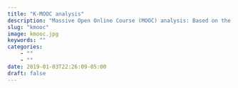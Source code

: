 ```yaml
---
title: "K-MOOC analysis"
description: "Massive Open Online Course (MOOC) analysis: Based on the data of Korean MOOC system (K-MOOC)"
slug: "kmooc"
image: kmooc.jpg
keywords: ""
categories: 
    - ""
    - ""
date: 2019-01-03T22:26:09-05:00
draft: false
---
```

